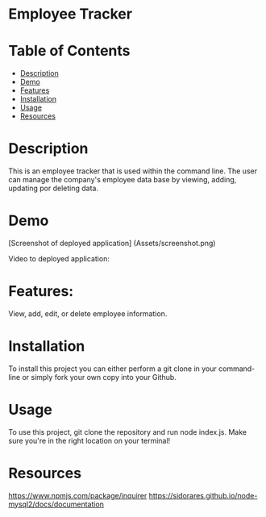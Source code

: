 # Employee Tracker

# Table of Contents

- [Description](#description)
- [Demo](#demo)
- [Features](#features)
- [Installation](#installation)
- [Usage](#usage)
- [Resources](#resources)

# Description

This is an employee tracker that is used within the command line. The user can manage the company's employee data base by viewing, adding, updating por deleting data.

# Demo

[Screenshot of deployed application] (Assets/screenshot.png)

Video to deployed application:

# Features:

View, add, edit, or delete employee information.

# Installation

To install this project you can either perform a git clone in your command-line or simply fork your own copy into your Github.

# Usage

To use this project, git clone the repository and run node index.js. Make sure you're in the right location on your terminal!

# Resources

https://www.npmjs.com/package/inquirer
https://sidorares.github.io/node-mysql2/docs/documentation
